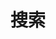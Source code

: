 ---
title: 搜索
slug: search
layout: search
outputs:
    - html
    - json
menu:
    main:
        weight: -60
        params: 
            icon: search
---